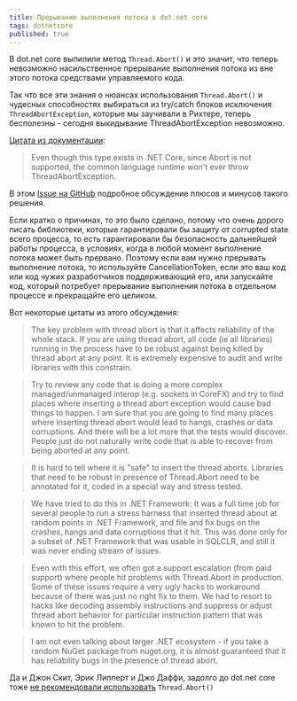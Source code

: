 ```yaml
---
title: Прерывание выполнения потока в dot.net core
tags: dotnetcore
published: true
---
```


В dot.net core выпилили метод `Thread.Abort()` и это значит, что теперь невозможно насильственное прерывание выполнения потока из вне этого потока средствами управляемого кода.

Так что все эти знания о нюансах использования `Thread.Abort()` и чудесных способностях выбираться из try/catch блоков исключения `ThreadAbortException`, которые мы заучивали в Рихтере, теперь бесполезны - сегодня выкидывание ThreadAbortException невозможно.

[Цитата из документации](https://docs.microsoft.com/en-us/dotnet/api/system.threading.threadabortexception?view=netcore-3.0#remarks):
> Even though this type exists in .NET Core, since Abort is not supported, the common language runtime won't ever throw ThreadAbortException.

В этом [Issue на GitHub](https://github.com/dotnet/coreclr/issues/20705) подробное обсуждение плюсов и минусов такого решения.

Если кратко о причинах, то это было сделано, потому что очень дорого писать библиотеки, которые гарантировали бы защиту от corrupted state всего процесса, то есть гарантировали бы безопасность дальнейшей работы процесса, в условиях, когда в любой момент выполнение потока может быть прервано. Поэтому если вам нужно прерывать выполнение потока, то используйте CancellationToken, если это ваш код или код чужих разработчиков поддерживающий его, или запускайте код, который потребует прерывание выполнения потока в отдельном процессе и прекращайте его целиком.

Вот некоторые цитаты из этого обсуждения:

> The key problem with thread abort is that it affects reliability of the whole stack. If you are using thread abort, all code (ie all libraries) running in the process have to be robust against being killed by thread abort at any point. It is extremely expensive to audit and write libraries with this constrain.

> Try to review any code that is doing a more complex managed/unmanaged interop (e.g. sockets in CoreFX) and try to find places where inserting a thread abort exception would cause bad things to happen. I am sure that you are going to find many places where inserting thread abort would lead to hangs, crashes or data corruptions. And there will be a lot more that the tests would discover. People just do not naturally write code that is able to recover from being aborted at any point.

> It is hard to tell where it is "safe" to insert the thread aborts. Libraries that need to be robust in presence of Thread.Abort need to be annotated for it, coded in a special way and stress tested.

> We have tried to do this in .NET Framework: It was a full time job for several people to run a stress harness that inserted thread about at random points in .NET Framework, and file and fix bugs on the crashes, hangs and data corruptions that it hit. This was done only for a subset of .NET Framework that was usable in SQLCLR, and still it was never ending stream of issues.

> Even with this effort, we often got a support escalation (from paid support) where people hit problems with Thread.Abort in production. Some of these issues require a very ugly hacks to workaround because of there was just no right fix to them. We had to resort to hacks like decoding assembly instructions and suppress or adjust thread abort behavior for particular instruction pattern that was known to hit the problem.

> I am not even talking about larger .NET ecosystem - if you take a random NuGet package from nuget.org, it is almost guaranteed that it has reliability bugs in the presence of thread abort.

Да и Джон Скит, Эрик Липперт и Джо Даффи, задолго до dot.net core тоже [не рекомендовали использовать](https://stackoverflow.com/a/1856312/5402731) `Thread.Abort()`
